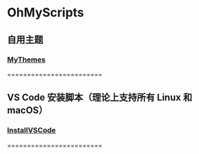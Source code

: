 # OhMyScripts

## 自用主题
### [MyThemes](Scripts/MyThemes/README.md)
========================

## VS Code 安装脚本（理论上支持所有 Linux 和 macOS）
### [InstallVSCode](Scripts/InstallVSCode/README.md)
========================